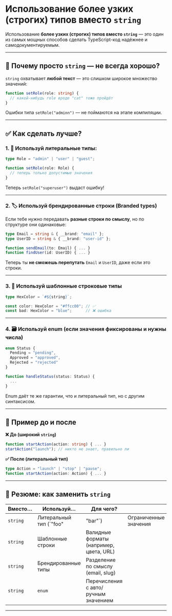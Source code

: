 # Использование более узких (строгих) типов вместо `string`

Использование **более узких (строгих) типов вместо `string`** — это один из самых мощных способов сделать TypeScript-код надёжнее и самодокументируемым.

---

## 🔎 Почему просто `string` — не всегда хорошо?

`string` охватывает **любой текст** — это слишком широкое множество значений:

```ts
function setRole(role: string) {
  // какой-нибудь role вроде "cat" тоже пройдёт
}
```

Ошибки типа `setRole("adminn")` — не поймаются на этапе компиляции.

---

## ✅ Как сделать лучше?

### 1. 🔐 Используй **литеральные типы**:

```ts
type Role = "admin" | "user" | "guest";

function setRole(role: Role) {
  // теперь только допустимые значения
}
```

Теперь `setRole("superuser")` выдаст ошибку!

---

### 2. 🏷️ Используй **брендированные строки** (Branded types)

Если тебе нужно передавать **разные строки по смыслу**, но по структуре они одинаковые:

```ts
type Email = string & { __brand: "email" };
type UserID = string & { __brand: "user-id" };

function sendEmail(to: Email) { ... }
function findUser(id: UserID) { ... }
```

Теперь ты **не сможешь перепутать** `Email` и `UserID`, даже если это строки.

---

### 3. 🧩 Используй **шаблонные строковые типы**

```ts
type HexColor = `#${string}`;

const color: HexColor = "#ffcc00"; // ✅
const bad: HexColor = "blue";      // ❌ ошибка
```

---

### 4. 🗃️ Используй **enum** (если значения фиксированы и нужны числа)

```ts
enum Status {
  Pending = "pending",
  Approved = "approved",
  Rejected = "rejected"
}

function handleStatus(status: Status) {
  ...
}
```

Enum даёт те же гарантии, что и литеральный тип, но с другим синтаксисом.

---

## 📌 Пример до и после

**❌ До (широкий `string`)**

```ts
function startAction(action: string) { ... }
startAction("launch"); // никто не знает, правильно ли
```

**✅ После (литеральный тип)**

```ts
type Action = "launch" | "stop" | "pause";
function startAction(action: Action) { ... }
```

---

## 🧠 Резюме: как заменить `string`

| Вместо…  | Используй…               | Для чего?                               |                       |
| -------- | ------------------------ | --------------------------------------- | --------------------- |
| `string` | Литеральный тип (\`"foo" | "bar"\`)                                | Ограниченные значения |
| `string` | Шаблонные строки         | Валидные форматы (например, цвета, URL) |                       |
| `string` | Брендированные типы      | Разделение по смыслу (email, slug)      |                       |
| `string` | `enum`                   | Перечисления с авто/ручным значением    |                       |

---
